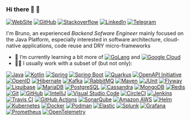 ### Hi there 🙂 👋

[![WebSite](https://img.shields.io/badge/-Bruno_Ribeiro-555?logo=homeassistantcommunitystore&style=for-the-badge&logoColor=0077B5)](https://brunocesar.com/)
[![GitHub](https://img.shields.io/github/followers/brunocribeiro?label=bruno%20ribeiro&logo=github&style=for-the-badge)](https://github.com/brunocribeiro)
[![Stackoverflow](https://img.shields.io/badge/-Bruno%20Ribeiro-555?logo=stack-overflow&style=for-the-badge)](https://stackoverflow.com/users/1783062)
[![LinkedIn](https://img.shields.io/badge/-Bruno_Ribeiro-555?logo=linkedin&style=for-the-badge&logoColor=0077B5)](https://www.linkedin.com/in/brunocribeiros)
[![Telegram](https://img.shields.io/badge/-@BrunoRibeiro-555?logo=telegram&style=for-the-badge)](https://t.me/brunocribeiros)

I'm Bruno, an experienced *Backend Sofware Engineer* mainly focused on the Java Platform, especially interested in software architecture, cloud-native applications, code reuse and DRY micro-frameworks

- 🌱 I’m currently learning a bit more of [![GoLang](https://img.shields.io/badge/-Go-00ADD8?style=flat-square&logo=go&logoColor=white)](https://go.dev/) and [![Google Cloud](https://img.shields.io/badge/-Google_Cloud-4285F4?style=flat-square&logo=google-cloud&logoColor=white)](https://cloud.google.com/)
- 👨‍💻 I usually work with a subset of (but not only):

[![Java](https://img.shields.io/badge/-Java-007396?style=flat-square&logo=java)](https://www.java.com/)
[![Kotlin](https://img.shields.io/badge/-Kotlin-0095D5?&style=flat-square&logo=kotlin&logoColor=white)](https://kotlinlang.org/)
[![Spring](https://img.shields.io/badge/-Spring-6DB33F?style=flat-square&logo=spring&logoColor=white)](https://spring.io/)
[![Spring Boot](https://img.shields.io/badge/-Spring_Boot-6DB33F?style=flat-square&logo=springboot&logoColor=white)](https://spring.io/projects/spring-boot)
[![Quarkus](https://img.shields.io/badge/-Quarkus-4695EB?&style=flat-square&logo=quarkus&logoColor=white)](https://quarkus.io/)
[![OpenAPI Initiative](https://img.shields.io/badge/-OpenAPI_Initiative-6BA539?&style=flat-square&logo=openapiinitiative&logoColor=white)](https://www.openapis.org/)
[![OpenID](https://img.shields.io/badge/-OpenID-F78C40?&style=flat-square&logo=openid&logoColor=white)](https://openid.net/)
[![Hibernate](https://img.shields.io/badge/-Hibernate-59666C?&style=flat-square&logo=hibernate&logoColor=white)](https://hibernate.org/)
[![Kafka](https://img.shields.io/badge/-Apache_Kafka-231F20?style=flat-square&logo=apachekafka&logoColor=white)](https://kafka.apache.org/)
[![RabbitMQ](https://img.shields.io/badge/-RabbitMQ-FF6600?&style=flat-square&logo=rabbitmq&logoColor=white)](https://www.rabbitmq.com/)
[![Maven](https://img.shields.io/badge/-Maven-C71A36?&style=flat-square&logo=apachemaven&logoColor=white)](https://maven.apache.org/)
[![JUnit](https://img.shields.io/badge/-JUnit-25A162?&style=flat-square&logo=junit&logoColor=white)](https://junit.org/junit5/)
[![Flyway](https://img.shields.io/badge/-Flyway-CC0200?&style=flat-square&logo=flyway&logoColor=white)](https://flywaydb.org/)
[![Liquibase](https://img.shields.io/badge/-Liquibase-2962FF?&style=flat-square&logo=liquibase&logoColor=white)](https://liquibase.org/)
[![MariaDB](https://img.shields.io/badge/-MariaDB-003545?&style=flat-square&logo=mariadb&logoColor=white)](https://mariadb.org/)
[![PostgreSQL](https://img.shields.io/badge/-PostgreSQL-4169E1?&style=flat-square&logo=postgresql&logoColor=white)](https://www.postgresql.org/)
[![Cassandra](https://img.shields.io/badge/-Apache_Cassandra-1287B1?&style=flat-square&logo=apachecassandra&logoColor=white)](https://cassandra.apache.org/)
[![MongoDB](https://img.shields.io/badge/-MongoDB-47A248?&style=flat-square&logo=mongodb&logoColor=white)](https://www.mongodb.com/)
[![Redis](https://img.shields.io/badge/-Redis-DC382D?&style=flat-square&logo=redis&logoColor=white)](https://redis.io/)
[![Git](https://img.shields.io/badge/-Git-181717?style=flat-square&logo=git)](https://git-scm.com/)
[![GitHub](https://img.shields.io/badge/-GitHub-181717?style=flat-square&logo=github)](https://github.com/)
[![IntelliJ](https://img.shields.io/badge/-IntelliJ_IDEA-181717?style=flat-square&logo=intellij-idea&logoColor=white)](https://www.jetbrains.com/idea/)
[![Visual Studio Code](https://img.shields.io/badge/-Visual_Studio_Code-007ACC?&style=flat-square&logo=visualsStudiocode&logoColor=white)](https://code.visualstudio.com/)
[![CircleCI](https://img.shields.io/badge/-Circle_CI-343434?&style=flat-square&logo=circleci&logoColor=white)](https://circleci.com/)
[![Jenkins](https://img.shields.io/badge/-Jenkins-D24939?&style=flat-square&logo=jenkins&logoColor=white)](https://www.jenkins.io/)
[![Travis CI](https://img.shields.io/badge/-Travis_CI-3EAAAF?&style=flat-square&logo=travisci&logoColor=white)](https://travis-ci.org/)
[![GitHub Actions](https://img.shields.io/badge/-GitHub_Actions-2088FF?&style=flat-square&logo=githubactions&logoColor=white)](https://github.com/features/actions)
[![SonarQube](https://img.shields.io/badge/-SonarQube-4E9BCD?&style=flat-square&logo=sonarqube&logoColor=white)](https://www.sonarqube.org/)
[![Amazon AWS](https://img.shields.io/badge/-Amazon_AWS-232F3E?&style=flat-square&logo=amazonaws&logoColor=white)](https://aws.amazon.com/)
[![Helm](https://img.shields.io/badge/-Helm-0F1689?&style=flat-square&logo=helm&logoColor=white)](https://helm.sh/)
[![Kubernetes](https://img.shields.io/badge/-Kubernetes-326CE5?&style=flat-square&logo=kubernetes&logoColor=white)](https://kubernetes.io/)
[![Docker](https://img.shields.io/badge/-Docker-2496ED?style=flat-square&logo=docker&logoColor=white)](https://www.docker.com/)
[![Podman](https://img.shields.io/badge/-Podman-892CA0?&style=flat-square&logo=podman&logoColor=white)](https://podman.io/)
[![Elastic](https://img.shields.io/badge/-Elastic-005571?&style=flat-square&logo=elastic&logoColor=white)](https://www.elastic.co/)
[![Splunk](https://img.shields.io/badge/-Splunk-000000?&style=flat-square&logo=splunk&logoColor=white)](https://www.splunk.com/)
[![Grafana](https://img.shields.io/badge/-Grafana-F46800?&style=flat-square&logo=grafana&logoColor=white)](https://grafana.com/)
[![Prometheus](https://img.shields.io/badge/-Prometheus-E6522C?&style=flat-square&logo=prometheus&logoColor=white)](https://prometheus.io/)
[![OpenTelemetry](https://img.shields.io/badge/-OpenTelemetry-000000?&style=flat-square&logo=opentelemetry&logoColor=white)](https://opentelemetry.io/)
